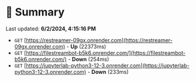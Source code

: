 # 📖 Summary
Last updated: **6/2/2024, 4:15:16 PM**

- `GET` [https://restreamer-09gx.onrender.com](https://restreamer-09gx.onrender.com) - **Up** (22373ms)
- `GET` [https://filestreambot-b5k6.onrender.com/](https://filestreambot-b5k6.onrender.com/) - **Down** (254ms)
- `GET` [https://jupyterlab-python3-12-3.onrender.com](https://jupyterlab-python3-12-3.onrender.com) - **Down** (233ms)
